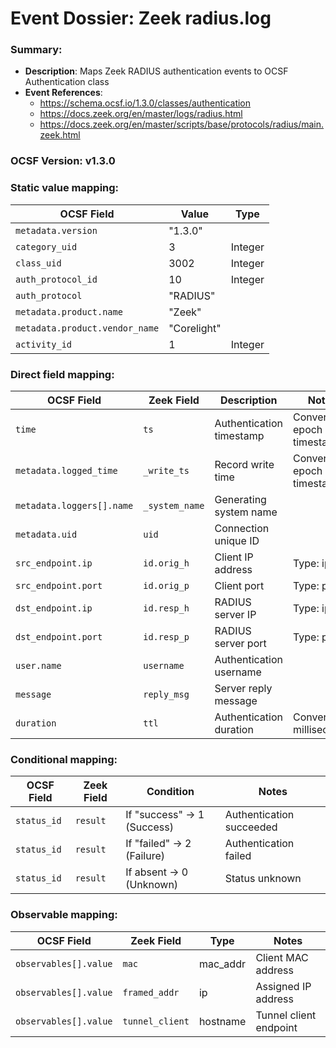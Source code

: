 # Event Dossier: Zeek radius.log
### Summary:
- **Description**: Maps Zeek RADIUS authentication events to OCSF Authentication class
- **Event References**:
  - https://schema.ocsf.io/1.3.0/classes/authentication
  - https://docs.zeek.org/en/master/logs/radius.html
  - https://docs.zeek.org/en/master/scripts/base/protocols/radius/main.zeek.html

### OCSF Version: v1.3.0

### Static value mapping:
| OCSF Field                     | Value          | Type       |
|-------------------------------|----------------|------------|
| `metadata.version`            | "1.3.0"        |            |
| `category_uid`                | 3              | Integer    |
| `class_uid`                   | 3002           | Integer    |
| `auth_protocol_id`            | 10             | Integer    |
| `auth_protocol`               | "RADIUS"       |            |
| `metadata.product.name`       | "Zeek"         |            |
| `metadata.product.vendor_name`| "Corelight"    |            |
| `activity_id`                 | 1              | Integer    |

### Direct field mapping:
| OCSF Field                     | Zeek Field              | Description                                | Notes                      |
|-------------------------------|-------------------------|--------------------------------------------|----------------------------|
| `time`                        | `ts`                    | Authentication timestamp                   | Convert to epoch timestamp |
| `metadata.logged_time`        | `_write_ts`             | Record write time                          | Convert to epoch timestamp |
| `metadata.loggers[].name`     | `_system_name`          | Generating system name                     |                            |
| `metadata.uid`                | `uid`                   | Connection unique ID                       |                            |
| `src_endpoint.ip`             | `id.orig_h`             | Client IP address                          | Type: ip_t                 |
| `src_endpoint.port`           | `id.orig_p`             | Client port                                | Type: port_t               |
| `dst_endpoint.ip`             | `id.resp_h`             | RADIUS server IP                           | Type: ip_t                 |
| `dst_endpoint.port`           | `id.resp_p`             | RADIUS server port                         | Type: port_t               |
| `user.name`                   | `username`              | Authentication username                     |                            |
| `message`                     | `reply_msg`             | Server reply message                        |                            |
| `duration`                    | `ttl`                   | Authentication duration                     | Convert to milliseconds    |

### Conditional mapping:
| OCSF Field             | Zeek Field       | Condition                          | Notes                                      |
|-----------------------|------------------|------------------------------------|--------------------------------------------|
| `status_id`           | `result`         | If "success" → 1 (Success)        | Authentication succeeded                   |
| `status_id`           | `result`         | If "failed" → 2 (Failure)         | Authentication failed                      |
| `status_id`           | `result`         | If absent → 0 (Unknown)           | Status unknown                            |

### Observable mapping:
| OCSF Field                     | Zeek Field              | Type        | Notes                      |
|-------------------------------|-------------------------|-------------|----------------------------|
| `observables[].value`         | `mac`                   | mac_addr    | Client MAC address         |
| `observables[].value`         | `framed_addr`          | ip          | Assigned IP address        |
| `observables[].value`         | `tunnel_client`        | hostname    | Tunnel client endpoint     |
